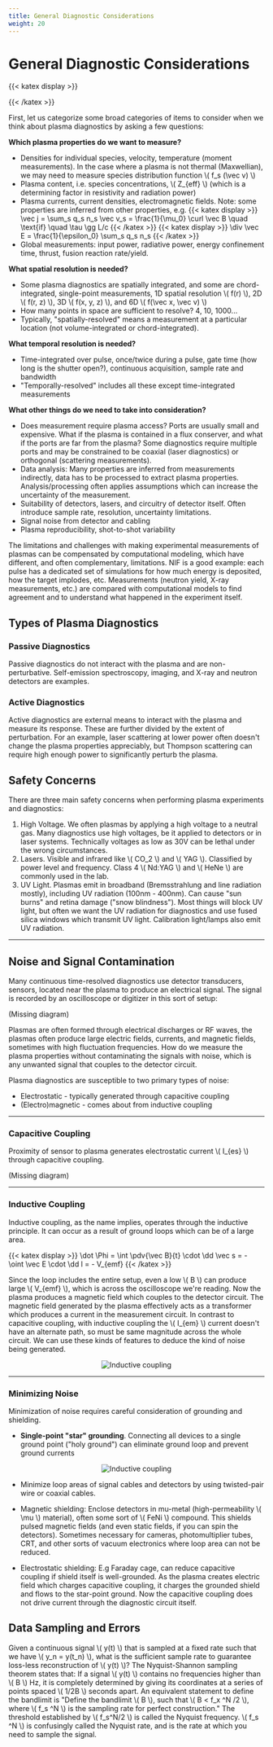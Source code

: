 ```yaml
---
title: General Diagnostic Considerations
weight: 20
---
```


# General Diagnostic Considerations

{{< katex display >}}

{{< /katex >}}

First, let us categorize some broad categories of items to consider when we think about plasma diagnostics by asking a few questions:

**Which plasma properties do we want to measure?**

- Densities for individual species, velocity, temperature (moment measurements). In the case where a plasma is not thermal (Maxwellian), we may need to measure species distribution function \\( f_s (\vec v) \\)
- Plasma content, i.e. species concentrations, \\( Z_{eff} \\) (which is a determining factor in resistivity and radiation power)
- Plasma currents, current densities, electromagnetic fields. Note: some properties are inferred from other properties, e.g.
{{< katex display >}}
\vec j = \sum_s q_s n_s \vec v_s = \frac{1}{\mu_0} \curl \vec B \quad \text{if} \quad \tau \gg L/c
{{< /katex >}}
{{< katex display >}}
\div \vec E = \frac{1}{\epsilon_0} \sum_s q_s n_s
{{< /katex >}}
- Global measurements: input power, radiative power, energy confinement time, thrust, fusion reaction rate/yield.

**What spatial resolution is needed?**
- Some plasma diagnostics are spatially integrated, and some are chord-integrated, single-point measurements, 1D spatial resolution \\( f(r) \\), 2D \\( f(r, z) \\), 3D \\( f(x, y, z) \\), and 6D \\( f(\vec x, \vec v) \\)
- How many points in space are sufficient to resolve? 4, 10, 1000...
- Typically, "spatially-resolved" means a measurement at a particular location (not volume-integrated or chord-integrated).

**What temporal resolution is needed?**
- Time-integrated over pulse, once/twice during a pulse, gate time (how long is the shutter open?), continuous acquisition, sample rate and bandwidth
- "Temporally-resolved" includes all these except time-integrated measurements

**What other things do we need to take into consideration?**

- Does measurement require plasma access? Ports are usually small and expensive. What if the plasma is contained in a flux conserver, and what if the ports are far from the plasma? Some diagnostics require multiple ports and may be constrained to be coaxial (laser diagnostics) or orthogonal (scattering measurements).
- Data analysis: Many properties are inferred from measurements indirectly, data has to be processed to extract plasma properties. Analysis/processing often applies assumptions which can increase the uncertainty of the measurement.
- Suitability of detectors, lasers, and circuitry of detector itself. Often introduce sample rate, resolution, uncertainty limitations.
- Signal noise from detector and cabling
- Plasma reproducibility, shot-to-shot variability

The limitations and challenges with making experimental measurements of plasmas can be compensated by computational modeling, which have different, and often complementary, limitations. NIF is a good example: each pulse has a dedicated set of simulations for how much energy is deposited, how the target implodes, etc. Measurements (neutron yield, X-ray measurements, etc.) are compared with computational models to find agreement and to understand what happened in the experiment itself.

## Types of Plasma Diagnostics

### Passive Diagnostics

Passive diagnostics do not interact with the plasma and are non-perturbative. Self-emission spectroscopy, imaging, and X-ray and neutron detectors are examples.

### Active Diagnostics

Active diagnostics are external means to interact with the plasma and measure its response. These are further divided by the extent of perturbation. For an example, laser scattering at lower power often doesn't change the plasma properties appreciably, but Thompson scattering can require high enough power to significantly perturb the plasma.

## Safety Concerns

There are three main safety concerns when performing plasma experiments and diagnostics:

1. High Voltage. We often plasmas by applying a high voltage to a neutral gas. Many diagnostics use high voltages, be it applied to detectors or in laser systems. Technically voltages as low as 30V can be lethal under the wrong circumstances.
2. Lasers. Visible and infrared like \\( CO_2 \\) and \\( YAG \\). Classified by power level and frequency. Class 4 \\( Nd:YAG \\) and \\( HeNe \\) are commonly used in the lab.
3. UV Light. Plasmas emit in broadband (Bremsstrahlung and line radiation mostly), including UV radiation (100nm - 400nm). Can cause "sun burns" and retina damage ("snow blindness"). Most things will block UV light, but often we want the UV radiation for diagnostics and use fused silica windows which transmit UV light. Calibration light/lamps also emit UV radiation.

---
## Noise and Signal Contamination

Many continuous time-resolved diagnostics use detector transducers, sensors, located near the plasma to produce an electrical signal. The signal is recorded by an oscilloscope or digitizer in this sort of setup:

(Missing diagram)

Plasmas are often formed through electrical discharges or RF waves, the plasmas often produce large electric fields, currents, and magnetic fields, sometimes with high fluctuation frequencies. How do we measure the plasma properties without contaminating the signals with noise, which is any unwanted signal that couples to the detector circuit.

Plasma diagnostics are susceptible to two primary types of noise:

- Electrostatic - typically generated through capacitive coupling
- (Electro)magnetic - comes about from inductive coupling

---
### Capacitive Coupling

Proximity of sensor to plasma generates electrostatic current \\( I_{es} \\) through capacitive coupling.

(Missing diagram)

---
### Inductive Coupling

Inductive coupling, as the name implies, operates through the inductive principle. It can occur as a result of ground loops which can be of a large area.

{{< katex display >}}
\dot \Phi = \int \pdv{\vec B}{t} \cdot \dd \vec s = - \oint \vec E \cdot \dd l = - V_{emf}
{{< /katex >}}

Since the loop includes the entire setup, even a low \\( B \\) can produce large \\( V_{emf} \\), which is across the oscilloscope we're reading.  Now the plasma produces a magnetic field which couples to the detector circuit. The magnetic field generated by the plasma effectively acts as a transformer which produces a current in the measurement circuit. In contrast to capacitive coupling, with inductive coupling the \\( I_{em} \\) current doesn't have an alternate path, so must be same magnitude across the whole circuit. We can use these kinds of features to deduce the kind of noise being generated.

<p align="center"> <img alt="Inductive coupling" src="/r/img/560/1.png" /> </p>

---
### Minimizing Noise

Minimization of noise requires careful consideration of grounding and shielding.

- **Single-point "star" grounding**. Connecting all devices to a single ground point ("holy ground") can eliminate ground loop and prevent ground currents

<p align="center"> <img alt="Inductive coupling" src="/r/img/560/2.png" /> </p>

- Minimize loop areas of signal cables and detectors by using twisted-pair wire or coaxial cables.

- Magnetic shielding: Enclose detectors in mu-metal (high-permeability \\( \mu \\) material), often some sort of \\( FeNi \\) compound. This shields pulsed magnetic fields (and even static fields, if you can spin the detectors). Sometimes necessary for cameras, photomultiplier tubes, CRT, and other sorts of vacuum electronics where loop area can not be reduced.

- Electrostatic shielding: E.g Faraday cage, can reduce capacitive coupling if shield itself is well-grounded. As the plasma creates electric field which charges capacitive coupling, it charges the grounded shield and flows to the star-point ground. Now the capacitive coupling does not drive current through the diagnostic circuit itself.

## Data Sampling and Errors

Given a continuous signal \\( y(t) \\) that is sampled at a fixed rate such that we have \\( y_n = y(t_n) \\), what is the sufficient sample rate to guarantee loss-less reconstruction of \\( y(t) \\)? The Nyquist-Shannon sampling theorem states that: If a signal \\( y(t) \\) contains no frequencies higher than \\( B \\) Hz, it is completely determined by giving its coordinates at a series of points spaced \\( 1/2B \\) seconds apart. An equivalent statement to define the bandlimit is "Define the bandlimit \\( B \\), such that \\( B < f_x ^N /2 \\), where \\( f_s ^N \\) is the sampling rate for perfect construction." The threshold established by \\( f_s^N/2 \\) is called the Nyquist frequency. \\( f_s ^N \\) is confusingly called the Nyquist rate, and is the rate at which you need to sample the signal.